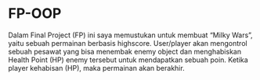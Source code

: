 # FP-OOP
Dalam Final Project (FP) ini saya memustukan untuk membuat “Milky Wars”, yaitu sebuah permainan berbasis highscore. User/player akan mengontrol sebuah pesawat yang bisa menembak enemy object dan menghabiskan Health Point (HP) enemy tersebut untuk mendapatkan sebuah poin. Ketika player kehabisan (HP), maka permainan akan berakhir.
